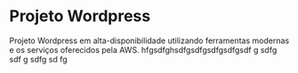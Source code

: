 # Projeto Wordpress
Projeto Wordpress em alta-disponibilidade utilizando ferramentas modernas e os serviços oferecidos pela AWS.
hfgsdfghsdfgsdfgsdfgsdfgsdf
g
sdfg
sdf
g
sdfg
sd
fg
